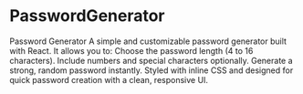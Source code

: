 # PasswordGenerator
Password Generator A simple and customizable password generator built with React. It allows you to:  Choose the password length (4 to 16 characters).  Include numbers and special characters optionally.  Generate a strong, random password instantly.  Styled with inline CSS and designed for quick password creation with a clean, responsive UI.

